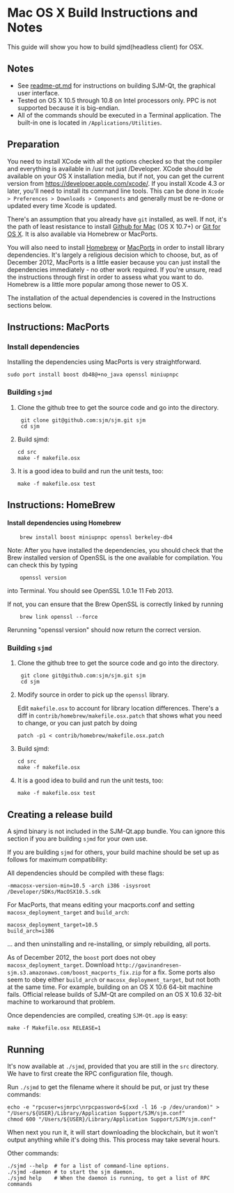 Mac OS X Build Instructions and Notes
====================================
This guide will show you how to build sjmd(headless client) for OSX.

Notes
-----

* See [readme-qt.md](readme-qt.md) for instructions on building SJM-Qt, the
graphical user interface.
* Tested on OS X 10.5 through 10.8 on Intel processors only. PPC is not
supported because it is big-endian.
* All of the commands should be executed in a Terminal application. The
built-in one is located in `/Applications/Utilities`.

Preparation
-----------

You need to install XCode with all the options checked so that the compiler
and everything is available in /usr not just /Developer. XCode should be
available on your OS X installation media, but if not, you can get the
current version from https://developer.apple.com/xcode/. If you install
Xcode 4.3 or later, you'll need to install its command line tools. This can
be done in `Xcode > Preferences > Downloads > Components` and generally must
be re-done or updated every time Xcode is updated.

There's an assumption that you already have `git` installed, as well. If
not, it's the path of least resistance to install [Github for Mac](https://mac.github.com/)
(OS X 10.7+) or
[Git for OS X](https://code.google.com/p/git-osx-installer/). It is also
available via Homebrew or MacPorts.

You will also need to install [Homebrew](http://mxcl.github.io/homebrew/)
or [MacPorts](https://www.macports.org/) in order to install library
dependencies. It's largely a religious decision which to choose, but, as of
December 2012, MacPorts is a little easier because you can just install the
dependencies immediately - no other work required. If you're unsure, read
the instructions through first in order to assess what you want to do.
Homebrew is a little more popular among those newer to OS X.

The installation of the actual dependencies is covered in the Instructions
sections below.

Instructions: MacPorts
----------------------

### Install dependencies

Installing the dependencies using MacPorts is very straightforward.

    sudo port install boost db48@+no_java openssl miniupnpc

### Building `sjmd`

1. Clone the github tree to get the source code and go into the directory.

        git clone git@github.com:sjm/sjm.git sjm
        cd sjm

2.  Build sjmd:

        cd src
        make -f makefile.osx

3.  It is a good idea to build and run the unit tests, too:

        make -f makefile.osx test

Instructions: HomeBrew
----------------------

#### Install dependencies using Homebrew

        brew install boost miniupnpc openssl berkeley-db4

Note: After you have installed the dependencies, you should check that the Brew installed version of OpenSSL is the one available for compilation. You can check this by typing

        openssl version

into Terminal. You should see OpenSSL 1.0.1e 11 Feb 2013.

If not, you can ensure that the Brew OpenSSL is correctly linked by running

        brew link openssl --force

Rerunning "openssl version" should now return the correct version.

### Building `sjmd`

1. Clone the github tree to get the source code and go into the directory.

        git clone git@github.com:sjm/sjm.git sjm
        cd sjm

2.  Modify source in order to pick up the `openssl` library.

    Edit `makefile.osx` to account for library location differences. There's a
    diff in `contrib/homebrew/makefile.osx.patch` that shows what you need to
    change, or you can just patch by doing

        patch -p1 < contrib/homebrew/makefile.osx.patch

3.  Build sjmd:

        cd src
        make -f makefile.osx

4.  It is a good idea to build and run the unit tests, too:

        make -f makefile.osx test

Creating a release build
------------------------

A sjmd binary is not included in the SJM-Qt.app bundle. You can ignore
this section if you are building `sjmd` for your own use.

If you are building `sjmd` for others, your build machine should be set up
as follows for maximum compatibility:

All dependencies should be compiled with these flags:

    -mmacosx-version-min=10.5 -arch i386 -isysroot /Developer/SDKs/MacOSX10.5.sdk

For MacPorts, that means editing your macports.conf and setting
`macosx_deployment_target` and `build_arch`:

    macosx_deployment_target=10.5
    build_arch=i386

... and then uninstalling and re-installing, or simply rebuilding, all ports.

As of December 2012, the `boost` port does not obey `macosx_deployment_target`.
Download `http://gavinandresen-sjm.s3.amazonaws.com/boost_macports_fix.zip`
for a fix. Some ports also seem to obey either `build_arch` or
`macosx_deployment_target`, but not both at the same time. For example, building
on an OS X 10.6 64-bit machine fails. Official release builds of SJM-Qt are
compiled on an OS X 10.6 32-bit machine to workaround that problem.

Once dependencies are compiled, creating `SJM-Qt.app` is easy:

    make -f Makefile.osx RELEASE=1

Running
-------

It's now available at `./sjmd`, provided that you are still in the `src`
directory. We have to first create the RPC configuration file, though.

Run `./sjmd` to get the filename where it should be put, or just try these
commands:

    echo -e "rpcuser=sjmrpc\nrpcpassword=$(xxd -l 16 -p /dev/urandom)" > "/Users/${USER}/Library/Application Support/SJM/sjm.conf"
    chmod 600 "/Users/${USER}/Library/Application Support/SJM/sjm.conf"

When next you run it, it will start downloading the blockchain, but it won't
output anything while it's doing this. This process may take several hours.

Other commands:

    ./sjmd --help  # for a list of command-line options.
    ./sjmd -daemon # to start the sjm daemon.
    ./sjmd help    # When the daemon is running, to get a list of RPC commands
